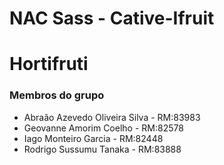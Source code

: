# NAC Sass - Cative-Ifruit 

# Hortifruti

### Membros do grupo
  - Abraão Azevedo Oliveira Silva - RM:83983
  - Geovanne Amorim Coelho - RM:82578
  - Iago Monteiro Garcia - RM:82448
  - Rodrigo Sussumu Tanaka - RM:83888


